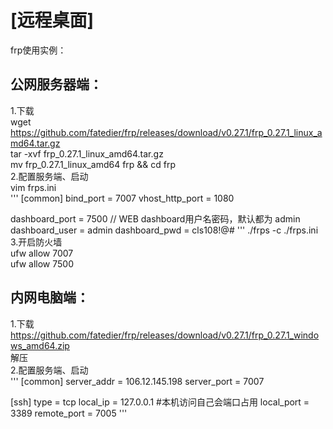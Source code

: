 # [远程桌面]  

frp使用实例：  

## 公网服务器端：  
1.下载  
wget https://github.com/fatedier/frp/releases/download/v0.27.1/frp_0.27.1_linux_amd64.tar.gz  
tar -xvf frp_0.27.1_linux_amd64.tar.gz  
mv frp_0.27.1_linux_amd64 frp && cd frp  
2.配置服务端、启动  
vim frps.ini  
'''
[common]
bind_port = 7007
vhost_http_port = 1080

dashboard_port = 7500
// WEB dashboard用户名密码，默认都为 admin
dashboard_user = admin
dashboard_pwd = cls108!@#
'''
./frps -c ./frps.ini  
3.开启防火墙  
ufw allow 7007   
ufw allow 7500  
  
## 内网电脑端：   
1.下载  
https://github.com/fatedier/frp/releases/download/v0.27.1/frp_0.27.1_windows_amd64.zip  
解压  
2.配置服务端、启动  
'''
[common]
server_addr = 106.12.145.198
server_port = 7007

[ssh]
type = tcp
local_ip = 127.0.0.1
#本机访问自己会端口占用
local_port = 3389
remote_port = 7005
'''
